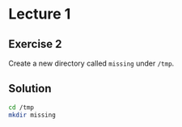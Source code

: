 # Lecture 1

## Exercise 2

Create a new directory called `missing` under `/tmp`.

## Solution

```bash
cd /tmp
mkdir missing
```
